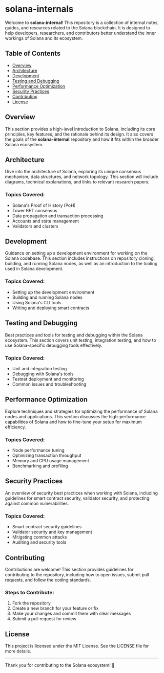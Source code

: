 # solana-internals

Welcome to **solana-internal**! This repository is a collection of internal notes, guides, and resources related to the Solana blockchain. It is designed to help developers, researchers, and contributors better understand the inner workings of Solana and its ecosystem.

## Table of Contents

- [Overview](#overview)
- [Architecture](#architecture)
- [Development](#development)
- [Testing and Debugging](#testing-and-debugging)
- [Performance Optimization](#performance-optimization)
- [Security Practices](#security-practices)
- [Contributing](#contributing)
- [License](#license)

## Overview

This section provides a high-level introduction to Solana, including its core principles, key features, and the rationale behind its design. It also covers the goals of the **solana-internal** repository and how it fits within the broader Solana ecosystem.

## Architecture

Dive into the architecture of Solana, exploring its unique consensus mechanism, data structures, and network topology. This section will include diagrams, technical explanations, and links to relevant research papers.

### Topics Covered:
- Solana's Proof of History (PoH)
- Tower BFT consensus
- Data propagation and transaction processing
- Accounts and state management
- Validators and clusters

## Development

Guidance on setting up a development environment for working on the Solana codebase. This section includes instructions on repository cloning, building, and running Solana nodes, as well as an introduction to the tooling used in Solana development.

### Topics Covered:
- Setting up the development environment
- Building and running Solana nodes
- Using Solana's CLI tools
- Writing and deploying smart contracts

## Testing and Debugging

Best practices and tools for testing and debugging within the Solana ecosystem. This section covers unit testing, integration testing, and how to use Solana-specific debugging tools effectively.

### Topics Covered:
- Unit and integration testing
- Debugging with Solana's tools
- Testnet deployment and monitoring
- Common issues and troubleshooting

## Performance Optimization

Explore techniques and strategies for optimizing the performance of Solana nodes and applications. This section discusses the high-performance capabilities of Solana and how to fine-tune your setup for maximum efficiency.

### Topics Covered:
- Node performance tuning
- Optimizing transaction throughput
- Memory and CPU usage management
- Benchmarking and profiling

## Security Practices

An overview of security best practices when working with Solana, including guidelines for smart contract security, validator security, and protecting against common vulnerabilities.

### Topics Covered:
- Smart contract security guidelines
- Validator security and key management
- Mitigating common attacks
- Auditing and security tools

## Contributing

Contributions are welcome! This section provides guidelines for contributing to the repository, including how to open issues, submit pull requests, and follow the coding standards.

### Steps to Contribute:
1. Fork the repository
2. Create a new branch for your feature or fix
3. Make your changes and commit them with clear messages
4. Submit a pull request for review

## License

This project is licensed under the MIT License. See the LICENSE file for more details.

---

Thank you for contributing to the Solana ecosystem! 🚀
